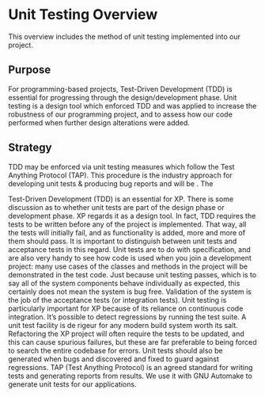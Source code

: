 # Unit Testing Overview

This overview includes the method of unit testing implemented into our project. 

## Purpose

For programming-based projects, Test-Driven Development (TDD) is essential for progressing through the design/development phase. Unit testing is a design tool which enforced TDD and was applied to increase the robustness of our programming project, and to assess how our code performed when further design alterations were added.

## Strategy 

TDD may be enforced via unit testing measures which follow the Test Anything Protocol (TAP). This procedure is the industry approach for developing unit tests & producing bug reports and will be . The 


 



Test-Driven Development (TDD) is an essential for XP. There is some discussion as to whether unit
tests are part of the design phase or development phase. XP regards it as a design tool. In fact, TDD
requires the tests to be written before any of the project is implemented. That way, all the tests will
initially fail, and as functionality is added, more and more of them should pass.
It is important to distinguish between unit tests and acceptance tests in this regard. Unit tests are to
do with specification, and are also very handy to see how code is used when you join a development
project: many use cases of the classes and methods in the project will be demonstrated in the test
code.
Just because unit testing passes, which is to say all of the system components behave individually as
expected, this certainly does not mean the system is bug free. Validation of the system is the job of
the acceptance tests (or integration tests).
Unit testing is particularly important for XP because of its reliance on continuous code integration.
It’s possible to detect regressions by running the test suite. A unit test facility is de rigeur for any
modern build system worth its salt. Refactoring the XP project will often require the tests to be
updated, and this can cause spurious failures, but these are far preferable to being forced to search
the entire codebase for errors. Unit tests should also be generated when bugs and discovered and
fixed to guard against regressions.
TAP (Test Anything Protocol) is an agreed standard for writing tests and generating reports from
results. We use it with GNU Automake to generate unit tests for our applications.
